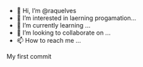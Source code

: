 - 👋 Hi, I’m @raquelves
- 👀 I’m interested in laerning progamation...
- 🌱 I’m currently learning  ...
- 💞️ I’m looking to collaborate on ...
- 📫 How to reach me ...

<!---
raquelves/raquelves is a ✨ special ✨ repository because its `README.md` (this file) appears on your GitHub profile.
You can click the Preview link to take a look at your changes.
--->

My first commit

